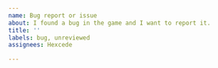```yaml
---
name: Bug report or issue
about: I found a bug in the game and I want to report it.
title: ''
labels: bug, unreviewed
assignees: Hexcede

---
```



